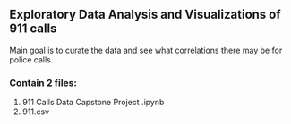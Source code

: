 ## Exploratory Data Analysis and Visualizations of 911 calls

Main goal is to curate the data and see what correlations there may be for police calls.  

### Contain 2 files:

  1. 911 Calls Data Capstone Project .ipynb
  2. 911.csv

